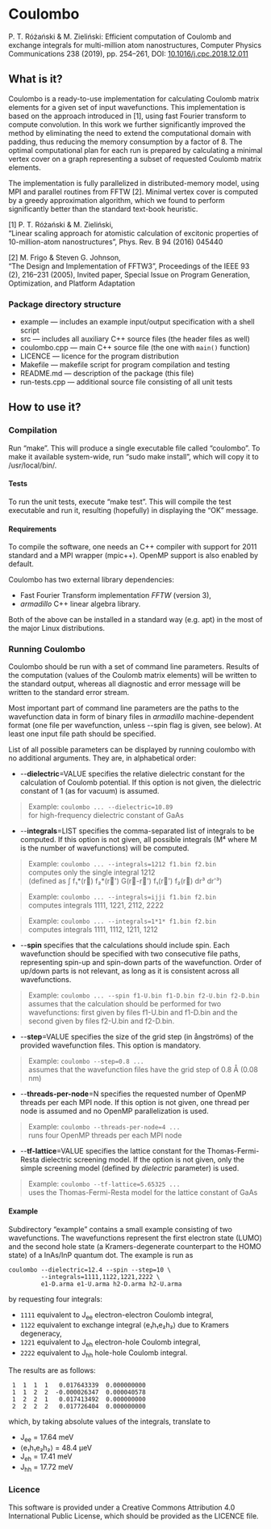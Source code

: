 Coulombo
====

P. T. Różański & M. Zieliński:
Efficient computation of Coulomb and exchange integrals for multi-million atom nanostructures,
Computer Physics Communications 238 (2019), pp. 254–261,
DOI: [10.1016/j.cpc.2018.12.011](https://doi.org/10.1016/j.cpc.2018.12.011)

## What is it?

Coulombo is a ready-to-use implementation for calculating Coulomb matrix
elements for a given set of input wavefunctions. This implementation is based on
the approach introduced in [1], using fast Fourier transform to compute
convolution. In this work we further significantly improved the method by
eliminating the need to extend the computational domain with padding, thus
reducing the memory consumption by a factor of 8. The optimal computational plan
for each run is prepared by calculating a minimal vertex cover on a graph
representing a subset of requested Coulomb matrix elements.

The implementation is fully parallelized in distributed-memory model, using MPI
and parallel routines from FFTW [2]. Minimal vertex cover is computed by a
greedy approximation algorithm, which we found to perform significantly better
than the standard text-book heuristic.

[1] P. T. Różański & M. Zieliński,  
“Linear scaling approach for atomistic calculation of excitonic properties of
10-million-atom nanostructures”,
Phys. Rev. B 94 (2016) 045440

[2] M. Frigo & Steven G. Johnson,  
“The Design and Implementation of FFTW3”,
Proceedings of the IEEE 93 (2), 216–231 (2005), Invited paper, Special Issue on
Program Generation, Optimization, and Platform Adaptation

### Package directory structure

* example — includes an example input/output specification with a shell script
* src — includes all auxiliary C++ source files (the header files as well)
* coulombo.cpp — main C++ source file (the one with `main()` function)
* LICENCE — licence for the program distribution
* Makefile — makefile script for program compilation and testing
* README.md — description of the package (this file)
* run-tests.cpp — additional source file consisting of all unit tests

## How to use it?

### Compilation

Run “make”. This will produce a single executable file called “coulombo”.
To make it available system-wide, run “sudo make install”, which will copy it to
/usr/local/bin/.

#### Tests

To run the unit tests, execute “make test”. This will compile the test
executable and run it, resulting (hopefully) in displaying the “OK” message.

#### Requirements

To compile the software, one needs an C++ compiler with support for 2011
standard and a MPI wrapper (mpic++). OpenMP support is also enabled by default.

Coulombo has two external library dependencies:

* Fast Fourier Transform implementation _FFTW_ (version 3),
* _armadillo_ C++ linear algebra library.

Both of the above can be installed in a standard way (e.g. apt) in the most of
the major Linux distributions.

### Running Coulombo

Coulombo should be run with a set of command line parameters. Results of the
computation (values of the Coulomb matrix elements) will be written to the
standard output, whereas all diagnostic and error message will be written to the
standard error stream.

Most important part of command line parameters are the paths to the wavefunction
data in form of binary files in _armadillo_ machine-dependent format (one file
per wavefunction, unless --spin flag is given, see below). At least one input
file path should be specified.

List of all possible parameters can be displayed by running coulombo with no
additional arguments. They are, in alphabetical order:

* --**dielectric**=VALUE specifies the relative dielectric constant for the
calculation of Coulomb potential. If this option is not given, the dielectric
constant of 1 (as for vacuum) is assumed.

> Example: `coulombo ... --dielectric=10.89`  
> for high-frequency dielectric constant of GaAs

* --**integrals**=LIST specifies the comma-separated list of integrals to be
computed. If this option is not given, all possible integrals (M⁴ where M is
the number of wavefunctions) will be computed.

> Example: `coulombo ... --integrals=1212 f1.bin f2.bin`  
> computes only the single integral 1212  
> (defined as ∫ f₁\*(r⃗) f₂\*(r⃗') G(r⃗-r⃗') f₁(r⃗') f₂(r⃗) dr³ dr'³)

> Example: `coulombo ... --integrals=ijji f1.bin f2.bin`  
> computes integrals 1111, 1221, 2112, 2222  

> Example: `coulombo ... --integrals=1*1* f1.bin f2.bin`  
> computes integrals 1111, 1112, 1211, 1212  

* --**spin** specifies that the calculations should include spin. Each
wavefunction should be specified with two consecutive file paths, representing
spin-up and spin-down parts of the wavefunction. Order of up/down parts is not
relevant, as long as it is consistent across all wavefunctions.

> Example: `coulombo ... --spin f1-U.bin f1-D.bin f2-U.bin f2-D.bin`  
> assumes that the calculation should be performed for two wavefunctions: first
> given by files f1-U.bin and f1-D.bin and the second given by files f2-U.bin
and f2-D.bin.

* --**step**=VALUE specifies the size of the grid step (in ångströms) of the
provided wavefunction files. This option is mandatory.

> Example: `coulombo --step=0.8 ...`  
> assumes that the wavefunction files have the grid step of 0.8 Å (0.08 nm)

* --**threads-per-node**=N specifies the requested number of OpenMP threads per each
MPI node. If this option is not given, one thread per node is assumed and no
OpenMP parallelization is used.

> Example: `coulombo --threads-per-node=4 ...`  
> runs four OpenMP threads per each MPI node

* --**tf-lattice**=VALUE specifies the lattice constant for the Thomas-Fermi-Resta
dielectric screening model. If the option is not given, only the simple
screening model (defined by _dielectric_ parameter) is used.

> Example: `coulombo --tf-lattice=5.65325 ...`  
> uses the Thomas-Fermi-Resta model for the lattice constant of GaAs

#### Example

Subdirectory “example” contains a small example consisting of two wavefunctions.
The wavefunctions represent the first electron state (LUMO) and the second hole
state (a Kramers-degenerate counterpart to the HOMO state) of a InAs/InP quantum
dot. The example is run as

```
coulombo --dielectric=12.4 --spin --step=10 \
         --integrals=1111,1122,1221,2222 \
         e1-D.arma e1-U.arma h2-D.arma h2-U.arma
```

by requesting four integrals:

* `1111` equivalent to J<sub>ee</sub> electron-electron Coulomb integral,
* `1122` equivalent to exchange integral ⟨e₁h₁e₂h₂⟩ due to Kramers degeneracy,
* `1221` equivalent to J<sub>eh</sub> electron-hole Coulomb integral,
* `2222` equivalent to J<sub>hh</sub> hole-hole Coulomb integral.

The results are as follows:

```
 1  1  1  1   0.017643339  0.000000000
 1  1  2  2  -0.000026347  0.000040578
 1  2  2  1   0.017413492  0.000000000
 2  2  2  2   0.017726404  0.000000000
```

which, by taking absolute values of the integrals, translate to

* J<sub>ee</sub> = 17.64 meV
* ⟨e₁h₁e₂h₂⟩ = 48.4 µeV
* J<sub>eh</sub> = 17.41 meV
* J<sub>hh</sub> = 17.72 meV

### Licence

This software is provided under a Creative Commons Attribution 4.0 International
Public License, which should be provided as the LICENCE file.
